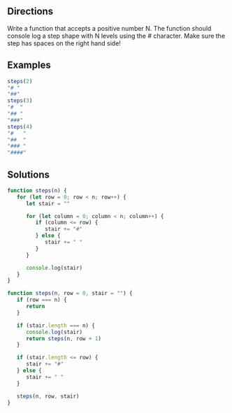 ## Directions

Write a function that accepts a positive number N.
The function should console log a step shape
with N levels using the # character. Make sure the
step has spaces on the right hand side!

## Examples

```js
steps(2)
"# "
"##"
steps(3)
"#  "
"## "
"###"
steps(4)
"#   "
"##  "
"### "
"####"
```

## Solutions

```js
function steps(n) {
   for (let row = 0; row < n; row++) {
      let stair = ""

      for (let column = 0; column < n; column++) {
         if (column <= row) {
            stair += "#"
         } else {
            stair += " "
         }
      }

      console.log(stair)
   }
}
```

```js
function steps(n, row = 0, stair = "") {
   if (row === n) {
      return
   }

   if (stair.length === n) {
      console.log(stair)
      return steps(n, row + 1)
   }

   if (stair.length <= row) {
      stair += "#"
   } else {
      stair += " "
   }

   steps(n, row, stair)
}
```
